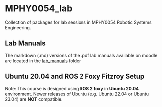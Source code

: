 # MPHY0054_lab
Collection of packages for lab sessions in MPHY0054 Robotic Systems Engineering.

## Lab Manuals
The markdown (.md) versions of the .pdf lab manuals available on moodle are located in the [lab_manuals](https://github.com/surgical-vision/MPHY0054_lab/tree/main/lab_manuals) folder.

## Ubuntu 20.04 and ROS 2 Foxy Fitzroy Setup

Note:
This course is designed using **ROS 2 foxy** in **Ubuntu 20.04** environment.
Newer releases of Ubuntu (e.g. Ubuntu 22.04 or Ubuntu 23.04) are **NOT** compatible.

